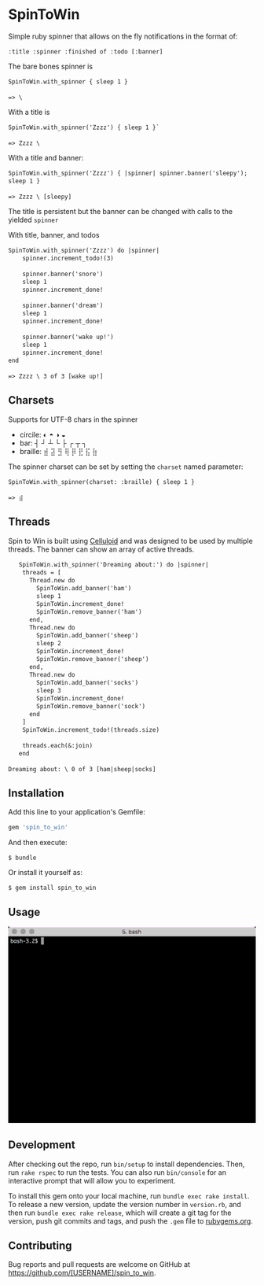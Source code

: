 # SpinToWin

Simple ruby spinner that allows on the fly notifications in the format of:

    :title :spinner :finished of :todo [:banner]

The bare bones spinner is

    SpinToWin.with_spinner { sleep 1 }

    => \

With a title is

    SpinToWin.with_spinner('Zzzz') { sleep 1 }`

    => Zzzz \

With a title and banner:

    SpinToWin.with_spinner('Zzzz') { |spinner| spinner.banner('sleepy'); sleep 1 }

    => Zzzz \ [sleepy]

The title is persistent but the banner can be changed with calls to the yielded `spinner`

With title, banner, and todos

    SpinToWin.with_spinner('Zzzz') do |spinner|
        spinner.increment_todo!(3)

        spinner.banner('snore')
        sleep 1
        spinner.increment_done!

        spinner.banner('dream')
        sleep 1
        spinner.increment_done!

        spinner.banner('wake up!')
        sleep 1
        spinner.increment_done!
    end

    => Zzzz \ 3 of 3 [wake up!]
    
## Charsets

Supports for UTF-8 chars in the spinner

* circile: ◐ ◓ ◑ ◒
* bar: ┤ ┘ ┴ └ ├ ┌ ┬ ┐
* braille: ⣾ ⣽ ⣻ ⢿ ⡿ ⣟ ⣯ ⣷

The spinner charset can be set by setting the `charset` named parameter:

    SpinToWin.with_spinner(charset: :braille) { sleep 1 }
    
    => ⣾

## Threads

Spin to Win is built using [Celluloid](https://github.com/celluloid/celluloid) and was designed to be used by multiple threads. The banner can show an array of active threads.

       SpinToWin.with_spinner('Dreaming about:') do |spinner|
        threads = [
          Thread.new do
            SpinToWin.add_banner('ham')
            sleep 1
            SpinToWin.increment_done!
            SpinToWin.remove_banner('ham')
          end,
          Thread.new do
            SpinToWin.add_banner('sheep')
            sleep 2
            SpinToWin.increment_done!
            SpinToWin.remove_banner('sheep')
          end,
          Thread.new do
            SpinToWin.add_banner('socks')
            sleep 3
            SpinToWin.increment_done!
            SpinToWin.remove_banner('sock')
          end
        ]
        SpinToWin.increment_todo!(threads.size)
    
        threads.each(&:join)
       end

    Dreaming about: \ 0 of 3 [ham|sheep|socks]

## Installation

Add this line to your application's Gemfile:

```ruby
gem 'spin_to_win'
```

And then execute:

    $ bundle

Or install it yourself as:

    $ gem install spin_to_win

## Usage

![](https://raw.githubusercontent.com/mguymon/spin_to_win/master/examples/demo.gif)

## Development

After checking out the repo, run `bin/setup` to install dependencies. Then, run `rake rspec` to run the tests. You can also run `bin/console` for an interactive prompt that will allow you to experiment.

To install this gem onto your local machine, run `bundle exec rake install`. To release a new version, update the version number in `version.rb`, and then run `bundle exec rake release`, which will create a git tag for the version, push git commits and tags, and push the `.gem` file to [rubygems.org](https://rubygems.org).

## Contributing

Bug reports and pull requests are welcome on GitHub at https://github.com/[USERNAME]/spin_to_win.

